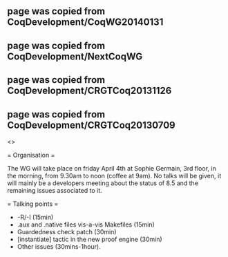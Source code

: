 ## page was copied from CoqDevelopment/CoqWG20140131
## page was copied from CoqDevelopment/NextCoqWG
## page was copied from CoqDevelopment/CRGTCoq20131126
## page was copied from CoqDevelopment/CRGTCoq20130709
<<TableOfContents>>

= Organisation =

The WG will take place on friday April 4th at Sophie Germain,
3rd floor, in the morning, from 9.30am to noon (coffee at 9am). No talks 
will be given, it will mainly be a developers meeting about the status of 
8.5 and the remaining issues associated to it.

= Talking points =

 * -R/-I (15min)
 * .aux and .native files vis-a-vis Makefiles (15min)
 * Guardedness check patch (30min)
 * [instantiate] tactic in the new proof engine (30min)
 * Other issues (30mins-1hour).
